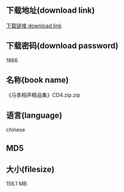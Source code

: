## 下载地址(download link)
[下载链接 download link](https://tutu365.netlify.app/?s=%E3%80%8A%E9%A9%AC%E5%AD%A3%E7%9B%B8%E5%A3%B0%E7%B2%BE%E5%93%81%E9%9B%86%E3%80%8BCD4.zip)

## 下载密码(download password)
1866

## 名称(book name)
《马季相声精品集》CD4.zip.zip

## 语言(language)
chinese

## MD5


## 大小(filesize)
156.1 MB
